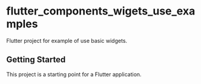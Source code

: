 # flutter_components_wigets_use_examples

Flutter project for example of use basic widgets.

## Getting Started

This project is a starting point for a Flutter application.

